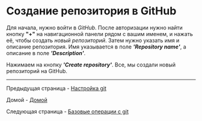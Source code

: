 # Создание репозитория в GitHub

Для начала, нужно войти в *GitHub*. После авторизации нужно найти кнопку **"+"** на навигационной панели рядом с вашим именем, и нажать её, чтобы создать *новый репозиторий*. Затем нужно указать имя и описание репозитория. Имя указывается в поле ***'Repository name'***, а описание в поле ***'Description'***.

Нажимаем на кнопку ***'Create repository'***.
Все, мы создали новый репозиторий на GitHub.

---

Предыдущая страница - [Настройка git](Nastr3.md)


Домой - [Домой](Glavnyy.md)

Следующая страница - [Базовые операции с git](bazoper5.md)